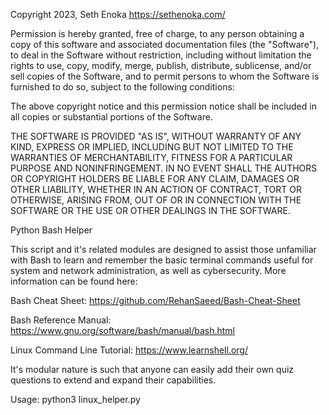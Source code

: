 Copyright 2023, Seth Enoka <https://sethenoka.com/>

Permission is hereby granted, free of charge, to any person obtaining a copy
of this software and associated documentation files (the "Software"), to deal
in the Software without restriction, including without limitation the rights
to use, copy, modify, merge, publish, distribute, sublicense, and/or sell
copies of the Software, and to permit persons to whom the Software is
furnished to do so, subject to the following conditions:

The above copyright notice and this permission notice shall be included in
all copies or substantial portions of the Software.

THE SOFTWARE IS PROVIDED "AS IS", WITHOUT WARRANTY OF ANY KIND, EXPRESS OR
IMPLIED, INCLUDING BUT NOT LIMITED TO THE WARRANTIES OF MERCHANTABILITY,
FITNESS FOR A PARTICULAR PURPOSE AND NONINFRINGEMENT. IN NO EVENT SHALL THE
AUTHORS OR COPYRIGHT HOLDERS BE LIABLE FOR ANY CLAIM, DAMAGES OR OTHER
LIABILITY, WHETHER IN AN ACTION OF CONTRACT, TORT OR OTHERWISE, ARISING FROM,
OUT OF OR IN CONNECTION WITH THE SOFTWARE OR THE USE OR OTHER DEALINGS IN THE
SOFTWARE.

Python Bash Helper

This script and it's related modules are designed to assist those unfamiliar
with Bash to learn and remember the basic terminal commands useful for 
system and network administration, as well as cybersecurity. More information
can be found here:

Bash Cheat Sheet: https://github.com/RehanSaeed/Bash-Cheat-Sheet

Bash Reference Manual: https://www.gnu.org/software/bash/manual/bash.html

Linux Command Line Tutorial: https://www.learnshell.org/

It's modular nature is such that anyone can easily add their own quiz
questions to extend and expand their capabilities.

Usage:
  python3 linux_helper.py
